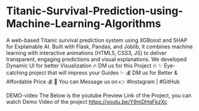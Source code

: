 # Titanic-Survival-Prediction-using-Machine-Learning-Algorithms
A web-based Titanic survival prediction system using XGBoost and SHAP for Explainable AI. Built with Flask, Pandas, and Joblib, it combines machine learning with interactive animations (HTML5, CSS3, JS) to deliver transparent, engaging predictions and visual explanations. We developed Dynamic UI for better Visualization
🔥 DM us for this Project 🔥
✨ Eye-catching project that will impress your Guides ✨
💰 DM us for Better & Affordable Price 💰
📩 You can Message us on 👉 #Instagram | #GitHub

DEMO-video
The Below is the youtube Preview Link of the Project, you can watch Demo Video of the project
https://youtu.be/Y9mDHgFkzXc

